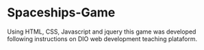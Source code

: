 # Spaceships-Game
Using HTML, CSS, Javascript and jquery this game was developed following instructions on DIO web development teaching plataform.
